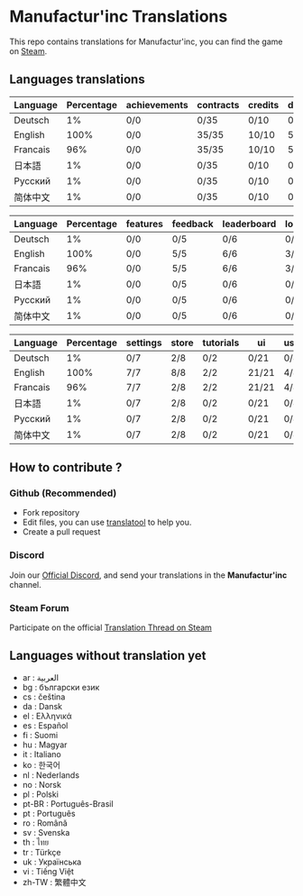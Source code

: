 # Manufactur'inc Translations

This repo contains translations for Manufactur'inc, you can find the game on [Steam](https://store.steampowered.com/app/2146380/Manufactur_inc).

## Languages translations

 |	Language |	Percentage |	achievements |	contracts |	credits |	durations |	equipments |
 |	--- |	--- |	--- |	--- |	--- |	--- |	--- |
 |	Deutsch |	1% |	0/0 |	0/35 |	0/10 |	0/5 |	0/10 |
 |	English |	100% |	0/0 |	35/35 |	10/10 |	5/5 |	10/10 |
 |	Francais |	96% |	0/0 |	35/35 |	10/10 |	5/5 |	10/10 |
 |	日本語 |	1% |	0/0 |	0/35 |	0/10 |	0/5 |	0/10 |
 |	Русский |	1% |	0/0 |	0/35 |	0/10 |	0/5 |	0/10 |
 |	简体中文 |	1% |	0/0 |	0/35 |	0/10 |	0/5 |	0/10 |


 |	Language |	Percentage |	features |	feedback |	leaderboard |	login_popup |	menu |	resources |
 |	--- |	--- |	--- |	--- |	--- |	--- |	--- |	--- |
 |	Deutsch |	1% |	0/0 |	0/5 |	0/6 |	0/3 |	0/13 |	0/11 |
 |	English |	100% |	0/0 |	5/5 |	6/6 |	3/3 |	13/13 |	11/11 |
 |	Francais |	96% |	0/0 |	5/5 |	6/6 |	3/3 |	13/13 |	11/11 |
 |	日本語 |	1% |	0/0 |	0/5 |	0/6 |	0/3 |	0/13 |	0/11 |
 |	Русский |	1% |	0/0 |	0/5 |	0/6 |	0/3 |	0/13 |	0/11 |
 |	简体中文 |	1% |	0/0 |	0/5 |	0/6 |	0/3 |	0/13 |	0/11 |


 |	Language |	Percentage |	settings |	store |	tutorials |	ui |	user_market_history |	wiki |
 |	--- |	--- |	--- |	--- |	--- |	--- |	--- |	--- |
 |	Deutsch |	1% |	0/7 |	2/8 |	0/2 |	0/21 |	0/4 |	0/12 |
 |	English |	100% |	7/7 |	8/8 |	2/2 |	21/21 |	4/4 |	12/12 |
 |	Francais |	96% |	7/7 |	2/8 |	2/2 |	21/21 |	4/4 |	12/12 |
 |	日本語 |	1% |	0/7 |	2/8 |	0/2 |	0/21 |	0/4 |	0/12 |
 |	Русский |	1% |	0/7 |	2/8 |	0/2 |	0/21 |	0/4 |	0/12 |
 |	简体中文 |	1% |	0/7 |	2/8 |	0/2 |	0/21 |	0/4 |	0/12 |


## How to contribute ?

### Github (Recommended)

- Fork repository
- Edit files, you can use [translatool](https://github.com/Dysnomia-studio/translatool) to help you.
- Create a pull request

### Discord

Join our [Official Discord](https://discord.gg/c8aARey), and send your translations in the **Manufactur'inc** channel.

### Steam Forum

Participate on the official [Translation Thread on Steam](TODO)

## Languages without translation yet
- ar : العربية
- bg : български език
- cs : čeština
- da : Dansk
- el : Ελληνικά
- es : Español
- fi : Suomi
- hu : Magyar
- it : Italiano
- ko : 한국어
- nl : Nederlands
- no : Norsk
- pl : Polski
- pt-BR : Português-Brasil
- pt : Português
- ro : Română
- sv : Svenska
- th : ไทย
- tr : Türkçe
- uk : Українська
- vi : Tiếng Việt
- zh-TW : 繁體中文
